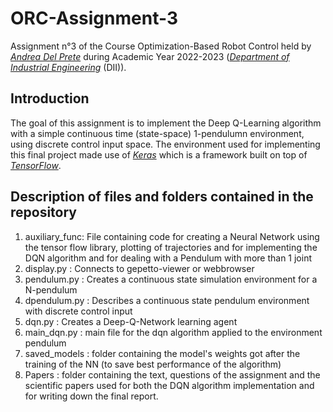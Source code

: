 # ORC-Assignment-3
Assignment n°3 of the Course Optimization-Based Robot Control held by [_Andrea Del Prete_](https://andreadelprete.github.io/) during Academic Year 2022-2023 ([_Department of Industrial Engineering_](https://www.dii.unitn.it/) (DII)).

## Introduction

The goal of this assignment is to implement the Deep Q-Learning algorithm with a simple continuous time (state-space) 1-pendulumn environment, using discrete control input space. The environment used for implementing this final project made use of [_Keras_](https://keras.io/) which is a framework built on top of [_TensorFlow_](https://www.tensorflow.org/).

## Description of files and folders contained in the repository
1. auxiliary_func: File containing code for creating a Neural Network using the tensor flow library, plotting of trajectories and for implementing the DQN algorithm and for dealing with a Pendulum with more than 1 joint
2. display.py    : Connects to gepetto-viewer or webbrowser
3. pendulum.py   : Creates a continuous state simulation environment for a N-pendulum
4. dpendulum.py  : Describes a continuous state pendulum environment with discrete control input
5. dqn.py        : Creates a Deep-Q-Network learning agent
6. main_dqn.py   : main file for the dqn algorithm applied to the environment pendulum
7. saved_models  : folder containing the model's weights got after the training of the NN (to save best performance of the algorithm)
8. Papers        : folder containing the text, questions of the assignment and the scientific papers used for both the DQN algorithm implementation and for writing down the final report.
